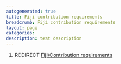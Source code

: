```yaml
---
autogenerated: true
title: Fiji contribution requirements
breadcrumb: Fiji contribution requirements
layout: page
categories: 
description: test description
---
```


1.  REDIRECT [Fiji/Contribution requirements](Fiji/Contribution_requirements)

